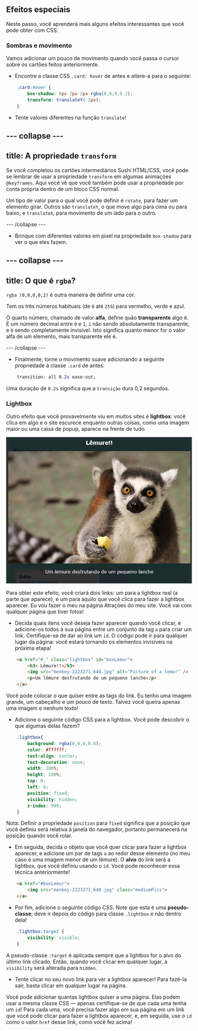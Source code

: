 ## Efeitos especiais

Neste passo, você aprenderá mais alguns efeitos interessantes que você pode obter com CSS.

### Sombras e movimento

Vamos adicionar um pouco de movimento quando você passa o cursor sobre os cartões feitos anteriormente.

+ Encontre a classe CSS `.card: hover` de antes e altere-a para o seguinte:

```css
    .card:hover {
        box-shadow: 0px 2px 2px rgba(0,0,0,0.2); 
        transform: translateY(-2px);
    }
```

+ Tente valores diferentes na função `translate`!

## \--- collapse \---

## title: A propriedade `transform`

Se você completou os cartões intermediários Sushi HTML/CSS, você pode se lembrar de usar a propriedade `transform` em algumas animações `@keyframes`. Aqui você vê que você também pode usar a propriedade por conta própria dentro de um bloco CSS normal.

Um tipo de valor para o qual você pode definir é `rotate`, para fazer um elemento girar. Outros são `translateY`, o que move algo para cima ou para baixo, e `translateX`, para movimento de um lado para o outro.

\--- /collapse \---

+ Brinque com diferentes valores em pixel na propriedade `box-shadow` para ver o que eles fazem. 

## \--- collapse \---

## title: O que é `rgba`?

`rgba (0,0,0,0,2)` é outra maneira de definir uma cor.

Tem os três números habituais (de `0` até `255`) para vermelho, verde e azul.

O quarto número, chamado de valor **alfa**, define quão **transparente** algo é. É um número decimal entre `0` e `1`, `1` não sendo absolutamente transparente, e `0` sendo completamente invisível. Isto significa quanto menor for o valor alfa de um elemento, mais transparente ele é.

\--- /collapse \---

+ Finalmente, torne o movimento suave adicionando a seguinte propriedade à classe `.card` de antes: 

```css
    transition: all 0.2s ease-out;
```

Uma duração de `0.2s` significa que a `transição` dura 0,2 segundos.

### Lightbox

Outro efeito que você provavelmente viu em muitos sites é **lightbox**: você clica em algo e o site escurece enquanto outras coisas, como uma imagem maior ou uma caixa de popup, aparece na frente de tudo.

![Efeito lightbox em ação](images/lightboxLemur.png)

Para obter este efeito, você criará dois links: um para a lightbox real (a parte que aparece), e um para aquilo que você clica para fazer a lightbox aparecer. Eu vou fazer o meu na página Atrações do meu site. Você vai com qualquer página que tiver fotos!

+ Decida quais itens você deseja fazer aparecer quando você clicar, e adicione-os todos à sua página entre um conjunto da tag `a` para criar um link. Certifique-se de dar ao link um `id`. O código pode ir para qualquer lugar da página: você estará tornando os elementos invisíveis na próxima etapa!

```html
    <a href="#_" class="lightbox" id="boxLemur">
        <h3> Lêmure!!</h3>
        <img src="monkey-2223271_640.jpg" alt="Picture of a lemur" />
        <p>Um lêmure desfrutando de um pequeno lanche</p>
    </a>
```

Você pode colocar o que quiser entre as tags do link. Eu tenho uma imagem grande, um cabeçalho e um pouco de texto. Talvez você queira apenas uma imagem e nenhum texto!

+ Adicione o seguinte código CSS para a lightbox. Você pode descobrir o que algumas delas fazem?

```css
    .lightbox{
        background: rgba(0,0,0,0.8);
        color: #ffffff;
        text-align: center;
        text-decoration: none;
        width: 100%;
        height: 100%;
        top: 0;
        left: 0;
        position: fixed;
        visibility: hidden;
        z-index: 999;
    }
```

Nota: Definir a propriedade `position` para `fixed` significa que a posição que você definiu será relativa à janela do navegador, portanto permanecerá na posição quando você rolar.

+ Em seguida, decida o objeto que você quer clicar para fazer a lightbox aparecer, e adicione um par de tags `a` ao redor desse elemento (no meu caso é uma imagem menor de um lêmure). O **alvo** do link será a lightbox, que você definiu usando o `id`. Você pode reconhecer essa técnica anteriormente!

```html
    <a href="#boxLemur">
        <img src="monkey-2223271_640.jpg" class="mediumPics">
    </a>
```

+ Por fim, adicione o seguinte código CSS. Note que esta é uma **pseudo-classe**; deve ir depois do código para classe `.lightbox` e não dentro dela!

```css
    .lightbox:target {
        visibility: visible;
    }
```

A pseudo-classe `:target` é aplicada sempre que a lightbox for o alvo do último link clicado. Então, quando você clicar em qualquer lugar, a `visibility` será alterada para `hidden`.

+ Tente clicar no seu novo link para ver a lightbox aparecer! Para fazê-la sair, basta clicar em qualquer lugar na página.

Você pode adicionar quantas lightbox quiser a uma página. Elas podem usar a mesma classe CSS — apenas certifique-se de que cada uma tenha um `id`! Para cada uma, você precisa fazer algo em sua página em um link que você pode clicar para fazer a lightbox aparecer, e, em seguida, use o `id` como o valor `href` desse link, como você fez acima!